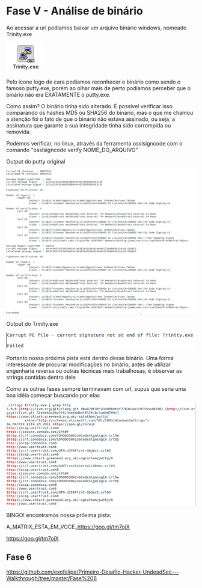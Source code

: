 # Fase V - Análise de binário

Ao acessar a url podiamos baixar um arquivo binário windows, nomeado Trinity.exe

![](https://github.com/exofelipe/Primeiro-Desafio-Hacker-UndeadSec---Walkthrough/raw/master/Fase%205/Selection_065.png)

Pelo ícone logo de cara podiamos reconhecer o binário como sendo o famoso putty.exe, porém ao olhar mais de perto podiamos perceber que o binário não era EXATAMENTE o putty.exe.

Como assim? O binário tinha sido alterado. É possível verificar isso comparando os hashes MD5 ou SHA256 do binário, mas o que me chamou a atenção foi o fato de que o binário não estava assinado, ou seja, a assinatura que garante a sua integridade tinha sido corrompida ou removida.

Podemos verificar, no linux, através da ferramenta osslsigncode com o comando "osslsigncode verify NOME_DO_ARQUIVO"

Output do putty original

![](https://github.com/exofelipe/Primeiro-Desafio-Hacker-UndeadSec---Walkthrough/raw/master/Fase%205/Selection_067.png)

Output do Trinity.exe

![](https://github.com/exofelipe/Primeiro-Desafio-Hacker-UndeadSec---Walkthrough/raw/master/Fase%205/Selection_066.png)

Portanto nossa próxima pista está dentro desse binário. Uma forma interessante de procurar modificações no binário, antes de utilizar engenharia reversa ou outras técnicas mais trabalhosas, é observar as strings contidas dentro dele

Como as outras fases sempre terminavam com url, supus que seria uma boa idéia começar buscando por elas

![](https://github.com/exofelipe/Primeiro-Desafio-Hacker-UndeadSec---Walkthrough/raw/master/Fase%205/Selection_069.png)

BINGO! encontramos nossa próxima pista:

A_MATRIX_ESTA_EM_VOCE_https://goo.gl/tm7ojX

https://goo.gl/tm7ojX

## Fase 6
https://github.com/exofelipe/Primeiro-Desafio-Hacker-UndeadSec---Walkthrough/tree/master/Fase%206
